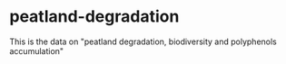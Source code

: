 # peatland-degradation
This is the data on "peatland degradation, biodiversity and polyphenols accumulation"
